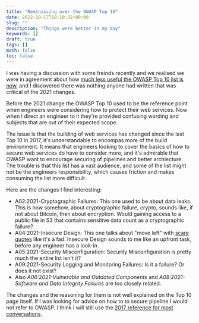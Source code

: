 ```yaml
---
title: "Reminiscing over the OWASP Top 10"
date: 2022-10-17T18:10:32+00:00
slug: ""
description: "Things were better in my day"
keywords: []
draft: true
tags: []
math: false
toc: false
---
```


<!--alex disable failure-->
<!--alex disable failures-->

I was having a discussion with some freinds recently and we realised we were in agreement about how [much less useful the OWASP Top 10 list is now](https://web.archive.org/web/20221008005542/https://owasp.org/Top10/), and I discovered there was nothing anyone had written that was critical of the 2021 changes.

Before the 2021 change the OWASP Top 10 used to be the reference point when engineers were considering how to protect their web services. Now when I direct an engineer to it they're provided confusing wording and subjects that are out of their expected scope.

The issue is that the building of web services has changed since the last Top 10 in 2017, it's understandable to encompas more of the build environment. It means that engineers looking to cover the basics of how to secure web services do have to consider more, and it's admirable that OWASP want to encourage securing of pipelines and better archiecture. The trouble is that this list has a vast audience, and some of the list might not be the engineers responsibility, which causes friction and makes consuming the list more difficult.

Here are the changes I find interesting:

* A02:2021-Cryptographic Failures: This one used to be about data leaks. This is now somehow, about cryptographic failure, crypto, sounds like, if not about Bitcoin, then about encryption. Would gaining access to a public file in S3 that contains sensitive data count as a cryptographic failure?
* A04:2021-Insecure Design: This one talks about "move left" with [scare quotes](https://en.wikipedia.org/wiki/Scare_quotes) like it's a fad. Insecure Design sounds to me like an upfront task, before any engineer has a look-in.
* A05:2021-Security Misconfiguration: Security Misconfiguration is pretty much the entire list isn't it?
* A09:2021-Security Logging and Monitoring Failures: Is it a failure? Or does it not exist?
* Also _A06:2021-Vulnerable and Outdated Components_ and _A08:2021-Software and Data Integrity Failures_ are too closely related.

The changes and the reasoning for them is not well explained on the Top 10 page itself. If I was looking for advice on how to to secure pipeline I would not refer to OWASP. I think I will still use the [2017 reference for most conversations](https://web.archive.org/web/20210820092716/https://owasp.org/www-project-top-ten/).
